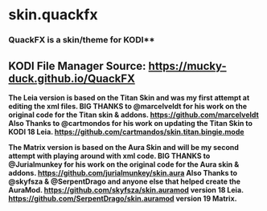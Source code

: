 # skin.quackfx

### QuackFX is a skin/theme for KODI**

## KODI File Manager Source: https://mucky-duck.github.io/QuackFX

**The Leia version is based on the Titan Skin 
and was my first attempt at editing the xml files. 
BIG THANKS to @marcelveldt for his work on the 
original code for the Titan skin & addons.
https://github.com/marcelveldt 
Also Thanks to @cartmondos for his work on updating 
the Titan Skin to KODI 18 Leia.
https://github.com/cartmandos/skin.titan.bingie.mode**


**The Matrix version is based on the Aura Skin 
and will be my second attempt with playing around 
with xml code. BIG THANKS to @Jurialmunkey for his work on the 
original code for the Aura skin & addons.
https://github.com/jurialmunkey/skin.aura 
Also Thanks to @skyfsza & @SerpentDrago and anyone 
else that helped create the AuraMod.
https://github.com/skyfsza/skin.auramod version 18 Leia.
https://github.com/SerpentDrago/skin.auramod version 19 Matrix.**


